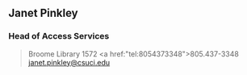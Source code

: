 ## Janet Pinkley
### Head of Access Services
> Broome Library 1572
> <a href:"tel:8054373348">805.437-3348</a>
> <a href="mailto:janet.pinkley@csuci.edu">janet.pinkley@csuci.edu</a>